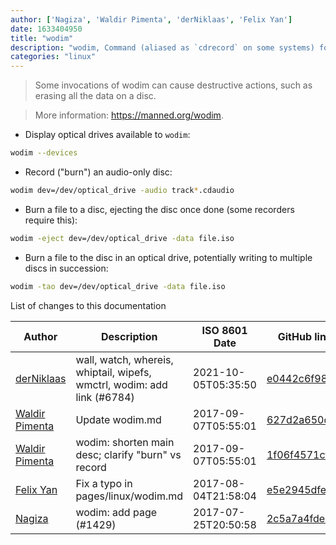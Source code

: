 ```yaml
---
author: ['Nagiza', 'Waldir Pimenta', 'derNiklaas', 'Felix Yan']
date: 1633404950
title: "wodim"
description: "wodim, Command (aliased as `cdrecord` on some systems) for recording data to CDs or DVDs."
categories: "linux"
---
```

> Some invocations of wodim can cause destructive actions, such as erasing all the data on a disc.

> More information: <https://manned.org/wodim>.

- Display optical drives available to `wodim`:

```bash
wodim --devices
```

- Record ("burn") an audio-only disc:

```bash
wodim dev=/dev/optical_drive -audio track*.cdaudio
```

- Burn a file to a disc, ejecting the disc once done (some recorders require this):

```bash
wodim -eject dev=/dev/optical_drive -data file.iso
```

- Burn a file to the disc in an optical drive, potentially writing to multiple discs in succession:

```bash
wodim -tao dev=/dev/optical_drive -data file.iso
```
List of changes to this documentation


Author | Description | ISO 8601 Date | GitHub link
------|-----|-----|-----
[derNiklaas](mailto:derNiklaas@users.noreply.github.com) | wall, watch, whereis, whiptail, wipefs, wmctrl, wodim: add link (#6784) | 2021-10-05T05:35:50 | [e0442c6f98f5](https://github.com/tldr-pages/tldr/commit/e0442c6f98f5e01ffc3acd1398249cf0a8a3673d)
[Waldir Pimenta](mailto:waldyrious@gmail.com) | Update wodim.md | 2017-09-07T05:55:01 | [627d2a650d34](https://github.com/tldr-pages/tldr/commit/627d2a650d3477add556c5c55a666f6974e4383e)
[Waldir Pimenta](mailto:waldyrious@gmail.com) | wodim: shorten main desc; clarify "burn" vs record | 2017-09-07T05:55:01 | [1f06f4571cf4](https://github.com/tldr-pages/tldr/commit/1f06f4571cf495febfdf7e521f29d78e5092942b)
[Felix Yan](mailto:felixonmars@archlinux.org) | Fix a typo in pages/linux/wodim.md | 2017-08-04T21:58:04 | [e5e2945dfe89](https://github.com/tldr-pages/tldr/commit/e5e2945dfe89b8cdc9cd8df32378d0d92ad167f2)
[Nagiza](mailto:Nagiza@users.noreply.github.com) | wodim: add page (#1429) | 2017-07-25T20:50:58 | [2c5a7a4fde0f](https://github.com/tldr-pages/tldr/commit/2c5a7a4fde0fbbe1fd65846f36e5957f7fc74f6e)

